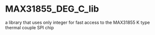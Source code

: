 MAX31855_DEG_C_lib
==================

a library that uses only integer for fast access to the MAX31855 K type thermal couple SPI chip
